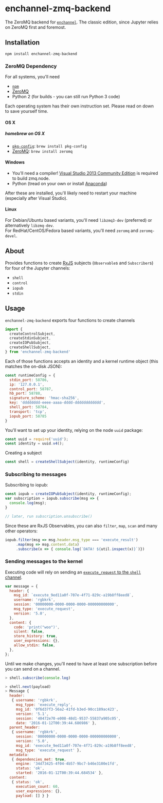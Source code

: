 # enchannel-zmq-backend

The ZeroMQ backend for [`enchannel`](https://github.com/nteract/enchannel). The classic edition, since Jupyter relies on ZeroMQ first and foremost.

## Installation

`npm install enchannel-zmq-backend`

### ZeroMQ Dependency

For all systems, you'll need

- [`npm`](https://docs.npmjs.com/getting-started/installing-node)
- [ZeroMQ](http://zeromq.org/intro:get-the-software)
- Python 2 (for builds - you can still run Python 3 code)

Each operating system has their own instruction set. Please read on down to save yourself time.

#### OS X

##### homebrew on OS X

- [`pkg-config`](http://www.freedesktop.org/wiki/Software/pkg-config/): `brew install pkg-config`
- [ZeroMQ](http://zeromq.org/intro:get-the-software): `brew install zeromq`

#### Windows

- You'll need a compiler! [Visual Studio 2013 Community Edition](https://www.visualstudio.com/en-us/downloads/download-visual-studio-vs.aspx) is required to build zmq.node.
- Python (tread on your own or install [Anaconda](http://continuum.io/downloads))

After these are installed, you'll likely need to restart your machine (especially after Visual Studio).

#### Linux

For Debian/Ubuntu based variants, you'll need `libzmq3-dev` (preferred) or alternatively `libzmq-dev`.   
For RedHat/CentOS/Fedora based variants, you'll need `zeromq` and `zeromq-devel`.

## About

Provides functions to create [RxJS](https://github.com/ReactiveX/RxJS) subjects (`Observable`s and `Subscriber`s) for four of the Jupyter channels:

* `shell`
* `control`
* `iopub`
* `stdin`

## Usage

`enchannel-zmq-backend` exports four functions to create channels

```javascript
import {
  createControlSubject,
  createStdinSubject,
  createIOPubSubject,
  createShellSubject,
} from 'enchannel-zmq-backend'
```

Each of those functions accepts an identity and a kernel runtime object
(this matches the on-disk JSON):

```javascript
const runtimeConfig = {
  stdin_port: 58786,
  ip: '127.0.0.1',
  control_port: 58787,
  hb_port: 58788,
  signature_scheme: 'hmac-sha256',
  key: 'dddddddd-eeee-aaaa-dddd-dddddddddddd',
  shell_port: 58784,
  transport: 'tcp',
  iopub_port: 58785
}
```

You'll want to set up your identity, relying on the node `uuid` package:

```javascript
const uuid = require('uuid');
const identity = uuid.v4();
```

Creating a subject

```javascript
const shell = createShellSubject(identity, runtimeConfig)
```

### Subscribing to messages

Subscribing to iopub:

```javascript
const iopub = createIOPubSubject(identity, runtimeConfig);
var subscription = iopub.subscribe(msg => {
  console.log(msg);
}

// later, run subscription.unsubscribe()
```

Since these are RxJS Observables, you can also `filter`, `map`, `scan` and many other operators:

```javascript
iopub.filter(msg => msg.header.msg_type === 'execute_result')
     .map(msg => msg.content.data)
     .subscribe(x => { console.log(`DATA! ${util.inspect(x)}`)})
```

### Sending messages to the kernel

Executing code will rely on sending an [`execute_request` to the `shell` channel](http://jupyter-client.readthedocs.org/en/latest/messaging.html#execute).

```javascript
var message = {
  header: {
    msg_id: `execute_9ed11a0f-707e-4f71-829c-a19b8ff8eed8`,
    username: 'rgbkrk',
    session: '00000000-0000-0000-0000-000000000000',
    msg_type: 'execute_request',
    version: '5.0',
  },
  content: {
    code: 'print("woo")',
    silent: false,
    store_history: true,
    user_expressions: {},
    allow_stdin: false,
  },
};
```

Until we make changes, you'll need to have at least one subscription before you can send on a channel.

```javascript
> shell.subscribe(console.log)
```

```javascript
> shell.next(payload)
> Message {
  header:
   { username: 'rgbkrk',
     msg_type: 'execute_reply',
     msg_id: '0f6d37f3-56a2-41fd-b3ed-90cc189ac423',
     version: '5.1',
     session: '40472e70-e008-48d1-9537-55837a905c05',
     date: '2016-01-12T00:39:44.686986' },
  parent_header:
   { username: 'rgbkrk',
     session: '00000000-0000-0000-0000-000000000000',
     version: '5.0',
     msg_id: 'execute_9ed11a0f-707e-4f71-829c-a19b8ff8eed8',
     msg_type: 'execute_request' },
  metadata:
   { dependencies_met: true,
     engine: '34d73425-4f04-4b57-9bc7-b46e3100e1fd',
     status: 'ok',
     started: '2016-01-12T00:39:44.684534' },
  content:
   { status: 'ok',
     execution_count: 60,
     user_expressions: {},
     payload: [] } }
```
